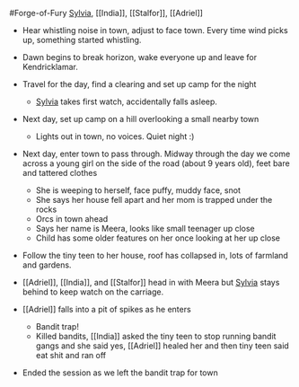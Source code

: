 #Forge-of-Fury 
[Sylvia](Sylvia.md), [[India]], [[Stalfor]], [[Adriel]]

- Hear whistling noise in town, adjust to face town. Every time wind picks up, something started whistling.
- Dawn begins to break horizon, wake everyone up and leave for Kendricklamar.
- Travel for the day, find a clearing and set up camp for the night
	- [Sylvia](Sylvia.md) takes first watch, accidentally falls asleep.
- Next day, set up camp on a hill overlooking a small nearby town
	- Lights out in town, no voices. Quiet night :)
- Next day, enter town to pass through. Midway through the day we come across a young girl on the side of the road (about 9 years old), feet bare and tattered clothes
	- She is weeping to herself, face puffy, muddy face, snot
	- She says her house fell apart and her mom is trapped under the rocks
	- Orcs in town ahead
	- Says her name is Meera, looks like small teenager up close
	- Child has some older features on her once looking at her up close

- Follow the tiny teen to her house, roof has collapsed in, lots of farmland and gardens.
- [[Adriel]], [[India]], and [[Stalfor]] head in with Meera but [Sylvia](Sylvia.md) stays behind to keep watch on the carriage.
- [[Adriel]] falls into a pit of spikes as he enters
	- Bandit trap!
	- Killed bandits, [[India]] asked the tiny teen to stop running bandit gangs and she said yes, [[Adriel]] healed her and then tiny teen said eat shit and ran off
- Ended the session as we left the bandit trap for town
